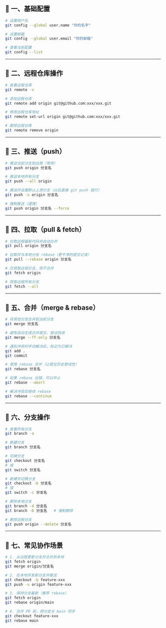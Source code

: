 ## 🔹 一、基础配置

```bash
# 设置用户名
git config --global user.name "你的名字"

# 设置邮箱
git config --global user.email "你的邮箱"

# 查看当前配置
git config --list
```

---

## 🔹 二、远程仓库操作

```bash
# 查看远程仓库
git remote -v

# 添加远程仓库
git remote add origin git@github.com:xxx/xxx.git

# 修改远程仓库地址
git remote set-url origin git@github.com:xxx/xxx.git

# 删除远程仓库
git remote remove origin
```

---

## 🔹 三、推送（push）

```bash
# 推送当前分支到远程（常用）
git push origin 分支名

# 推送本地所有分支
git push --all origin

# 推送并设置默认上游分支（以后直接 git push 就行）
git push -u origin 分支名

# 强制推送（谨慎）
git push origin 分支名 --force
```

---

## 🔹 四、拉取（pull & fetch）

```bash
# 拉取远程最新代码并自动合并
git pull origin 分支名

# 拉取并与本地分支 rebase（更干净的提交记录）
git pull --rebase origin 分支名

# 仅获取远程分支，但不合并
git fetch origin

# 获取远程所有分支
git fetch --all
```

---

## 🔹 五、合并（merge & rebase）

```bash
# 将其他分支合并到当前分支
git merge 分支名

# 避免自动生成合并提交，尝试快进
git merge --ff-only 分支名

# 遇到冲突时手动解决后，标记为已解决
git add .
git commit

# 使用 rebase 合并（让提交历史更线性）
git rebase 分支名

# 如果 rebase 出错，可以中止
git rebase --abort

# 解决冲突后继续 rebase
git rebase --continue
```

---

## 🔹 六、分支操作

```bash
# 查看所有分支
git branch -a

# 新建分支
git branch 分支名

# 切换分支
git checkout 分支名
# 或
git switch 分支名

# 新建并切换分支
git checkout -b 分支名
# 或
git switch -c 分支名

# 删除本地分支
git branch -d 分支名
git branch -D 分支名   # 强制删除

# 删除远程分支
git push origin --delete 分支名
```

---

## 🔹 七、常见协作场景

```bash
# 1. 从远程更新分支并合并到本地
git fetch origin
git merge origin/分支名

# 2. 在本地开发新分支并推送
git checkout -b feature-xxx
git push -u origin feature-xxx

# 3. 保持分支最新（推荐 rebase）
git fetch origin
git rebase origin/main

# 4. 合并 PR 前，把分支与 main 同步
git checkout feature-xxx
git rebase main
```